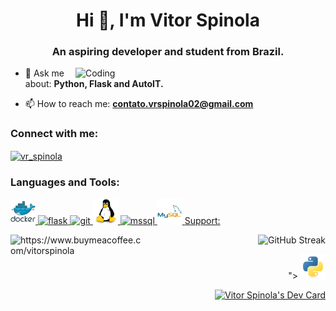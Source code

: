 <h1 align="center">Hi 👋, I'm Vitor Spinola</h1>
<h3 align="center">An aspiring developer and student from Brazil.</h3>
<img align="right" alt="Coding" width="400" src="https://media.tenor.com/GfSX-u7VGM4AAAAC/coding.gif">

- 💬 Ask me about:
**Python, Flask and AutoIT.**

- 📫 How to reach me:
**contato.vrspinola02@gmail.com**

<h3 align="left">Connect with me:</h3>
<p align="left">
<a href="https://instagram.com/vr_spinola" target="blank"><img align="center" src="https://raw.githubusercontent.com/rahuldkjain/github-profile-readme-generator/master/src/images/icons/Social/instagram.svg" alt="vr_spinola" height="30" width="40" /></a>
</p>

<h3 align="left">Languages and Tools:</h3>
<p align="left"> <a href="https://www.docker.com/" target="_blank" rel="noreferrer"> <img src="https://raw.githubusercontent.com/devicons/devicon/master/icons/docker/docker-original-wordmark.svg" alt="docker" width="40" height="40"/> </a> <a href="https://flask.palletsprojects.com/" target="_blank" rel="noreferrer"> <img src="https://www.vectorlogo.zone/logos/pocoo_flask/pocoo_flask-icon.svg" alt="flask" width="40" height="40"/> </a> <a href="https://git-scm.com/" target="_blank" rel="noreferrer"> <img src="https://www.vectorlogo.zone/logos/git-scm/git-scm-icon.svg" alt="git" width="40" height="40"/> </a> <a href="https://www.linux.org/" target="_blank" rel="noreferrer"> <img src="https://raw.githubusercontent.com/devicons/devicon/master/icons/linux/linux-original.svg" alt="linux" width="40" height="40"/> </a> <a href="https://www.microsoft.com/en-us/sql-server" target="_blank" rel="noreferrer"> <img src="https://www.svgrepo.com/show/303229/microsoft-sql-server-logo.svg" alt="mssql" width="40" height="40"/> </a> <a href="https://www.mysql.com/" target="_blank" rel="noreferrer">
<img src="https://raw.githubusercontent.com/devicons/devicon/master/icons/mysql/mysql-original-wordmark.svg" alt="mysql" width="40" height="40"/> </a> <a href="https://www.python.org" target="_blank" rel="noreferrer  


<h3 align="left">Support:</h3>
<p><a href="https://www.buymeacoffee.com/https://www.buymeacoffee.com/vitorspinola"> <img align="left" src="https://cdn.buymeacoffee.com/buttons/v2/default-yellow.png" height="50" width="210" alt="https://www.buymeacoffee.com/vitorspinola" /></a></p>

<div align="right">

  ![GitHub Streak](https://streak-stats.demolab.com?user=vitorspinola&theme=gruvbox_duo&border_radius=0.7&locale=pt_BR&date_format=M%20j%5B%2C%20Y%5D)      
  
  "> <img src="https://raw.githubusercontent.com/devicons/devicon/master/icons/python/python-original.svg" alt="python" width="40" height="40"/> </a> </p>
<a href="https://app.daily.dev/vitorspinola"><img src="https://api.daily.dev/devcards/44749be280ce48d582bab3c9cee854d5.png?r=x6f" width="400" alt="Vitor Spinola's Dev Card"/></a>
</div>



